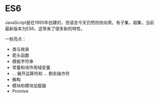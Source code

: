 # **ES6**

JavaScript是在1995年创建的，但语言今天仍然欣欣向荣。有子集，超集，当前最新版本为ES6，这带来了很多新的特性。

 一些亮点：

* 类与继承
* 箭头函数
* 模板字符串
* 常量和块作用域变量 
* ... 展开运算符和 ... 剩余操作符
* 解构 
* 模块和模块加载器
* Promise

